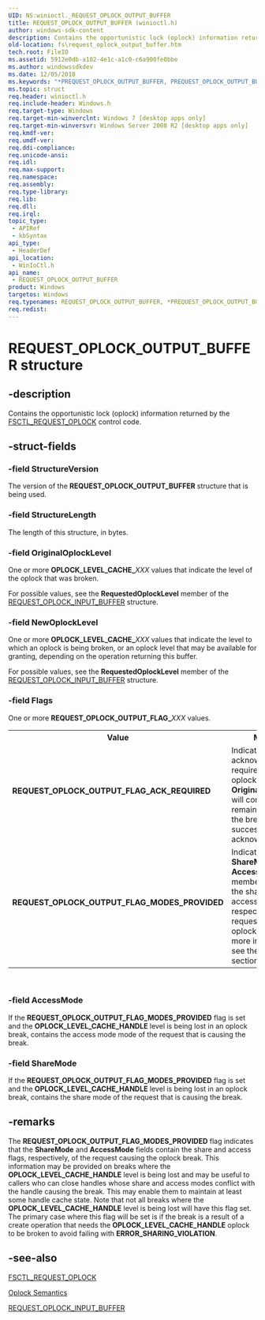 ```yaml
---
UID: NS:winioctl._REQUEST_OPLOCK_OUTPUT_BUFFER
title: REQUEST_OPLOCK_OUTPUT_BUFFER (winioctl.h)
author: windows-sdk-content
description: Contains the opportunistic lock (oplock) information returned by the FSCTL_REQUEST_OPLOCK control code.
old-location: fs\request_oplock_output_buffer.htm
tech.root: FileIO
ms.assetid: 5912e0db-a102-4e1c-a1c0-c6a900fe0bbe
ms.author: windowssdkdev
ms.date: 12/05/2018
ms.keywords: "*PREQUEST_OPLOCK_OUTPUT_BUFFER, PREQUEST_OPLOCK_OUTPUT_BUFFER, PREQUEST_OPLOCK_OUTPUT_BUFFER structure pointer [Files], REQUEST_OPLOCK_OUTPUT_BUFFER, REQUEST_OPLOCK_OUTPUT_BUFFER structure [Files], REQUEST_OPLOCK_OUTPUT_FLAG_ACK_REQUIRED, REQUEST_OPLOCK_OUTPUT_FLAG_MODES_PROVIDED, fs.request_oplock_output_buffer, winioctl/PREQUEST_OPLOCK_OUTPUT_BUFFER, winioctl/REQUEST_OPLOCK_OUTPUT_BUFFER"
ms.topic: struct
req.header: winioctl.h
req.include-header: Windows.h
req.target-type: Windows
req.target-min-winverclnt: Windows 7 [desktop apps only]
req.target-min-winversvr: Windows Server 2008 R2 [desktop apps only]
req.kmdf-ver: 
req.umdf-ver: 
req.ddi-compliance: 
req.unicode-ansi: 
req.idl: 
req.max-support: 
req.namespace: 
req.assembly: 
req.type-library: 
req.lib: 
req.dll: 
req.irql: 
topic_type:
 - APIRef
 - kbSyntax
api_type:
 - HeaderDef
api_location:
 - WinIoCtl.h
api_name:
 - REQUEST_OPLOCK_OUTPUT_BUFFER
product: Windows
targetos: Windows
req.typenames: REQUEST_OPLOCK_OUTPUT_BUFFER, *PREQUEST_OPLOCK_OUTPUT_BUFFER
req.redist: 
---
```


# REQUEST_OPLOCK_OUTPUT_BUFFER structure


## -description


Contains the opportunistic lock (oplock) information returned by the 
    <a href="https://msdn.microsoft.com/9df94089-137a-4540-9f46-119408b362ba">FSCTL_REQUEST_OPLOCK</a> control code.


## -struct-fields




### -field StructureVersion

The version of the 
      <b>REQUEST_OPLOCK_OUTPUT_BUFFER</b> structure that 
      is being used.


### -field StructureLength

The length of this structure, in bytes. 


### -field OriginalOplockLevel

One or more <b>OPLOCK_LEVEL_CACHE_</b><i>XXX</i> values that indicate 
       the level of the oplock that was broken.

For possible values, see the <b>RequestedOplockLevel</b> member of the 
       <a href="https://msdn.microsoft.com/ac19fbd3-a967-4ac8-9260-93e07b5008ac">REQUEST_OPLOCK_INPUT_BUFFER</a> structure.


### -field NewOplockLevel

One or more <b>OPLOCK_LEVEL_CACHE_</b><i>XXX</i> values that indicate 
       the level to which an oplock is being broken, or an oplock level that may be available for granting, depending 
       on the operation returning this buffer.

For possible values, see the <b>RequestedOplockLevel</b> member of the 
       <a href="https://msdn.microsoft.com/ac19fbd3-a967-4ac8-9260-93e07b5008ac">REQUEST_OPLOCK_INPUT_BUFFER</a> structure.


### -field Flags

One or more <b>REQUEST_OPLOCK_OUTPUT_FLAG_</b><i>XXX</i> values.

<table>
<tr>
<th>Value</th>
<th>Meaning</th>
</tr>
<tr>
<td width="40%"><a id="REQUEST_OPLOCK_OUTPUT_FLAG_ACK_REQUIRED"></a><a id="request_oplock_output_flag_ack_required"></a><dl>
<dt><b>REQUEST_OPLOCK_OUTPUT_FLAG_ACK_REQUIRED</b></dt>
</dl>
</td>
<td width="60%">
Indicates that an acknowledgment is required, and the oplock described in 
        <b>OriginalOplockLevel</b> will continue to remain in force until the break is 
        successfully acknowledged.

</td>
</tr>
<tr>
<td width="40%"><a id="REQUEST_OPLOCK_OUTPUT_FLAG_MODES_PROVIDED"></a><a id="request_oplock_output_flag_modes_provided"></a><dl>
<dt><b>REQUEST_OPLOCK_OUTPUT_FLAG_MODES_PROVIDED</b></dt>
</dl>
</td>
<td width="60%">
Indicates that the <b>ShareMode</b> and <b>AccessMode</b> members 
        contain the share and access flags, respectively, of the request causing the oplock break. For more 
        information, see the Remarks section.

</td>
</tr>
</table>
 


### -field AccessMode

If the <b>REQUEST_OPLOCK_OUTPUT_FLAG_MODES_PROVIDED</b> flag is set and the 
      <b>OPLOCK_LEVEL_CACHE_HANDLE</b> level is being lost in an oplock break, contains the access 
      mode mode of the request that is causing the break.


### -field ShareMode

If the <b>REQUEST_OPLOCK_OUTPUT_FLAG_MODES_PROVIDED</b> flag is set and the 
      <b>OPLOCK_LEVEL_CACHE_HANDLE</b> level is being lost in an oplock break, contains the share 
      mode of the request that is causing the break.


## -remarks



The <b>REQUEST_OPLOCK_OUTPUT_FLAG_MODES_PROVIDED</b> flag indicates that the 
    <b>ShareMode</b> and <b>AccessMode</b> fields contain the share and access 
    flags, respectively, of the request causing the oplock break. This information may be provided on breaks where the 
    <b>OPLOCK_LEVEL_CACHE_HANDLE</b> level is being lost and may be useful to callers who can close 
    handles whose share and access modes conflict with the handle causing the break. This may enable them to maintain 
    at least some handle cache state. Note that not all breaks where the 
    <b>OPLOCK_LEVEL_CACHE_HANDLE</b> level is being lost will have this flag set. The primary case 
    where this flag will be set is if the break is a result of a create operation that needs the 
    <b>OPLOCK_LEVEL_CACHE_HANDLE</b> oplock to be broken to avoid failing with 
    <b>ERROR_SHARING_VIOLATION</b>.




## -see-also




<a href="https://msdn.microsoft.com/9df94089-137a-4540-9f46-119408b362ba">FSCTL_REQUEST_OPLOCK</a>



<a href="https://msdn.microsoft.com/library/Ff551007(v=VS.85).aspx">Oplock Semantics</a>



<a href="https://msdn.microsoft.com/ac19fbd3-a967-4ac8-9260-93e07b5008ac">REQUEST_OPLOCK_INPUT_BUFFER</a>
 

 

